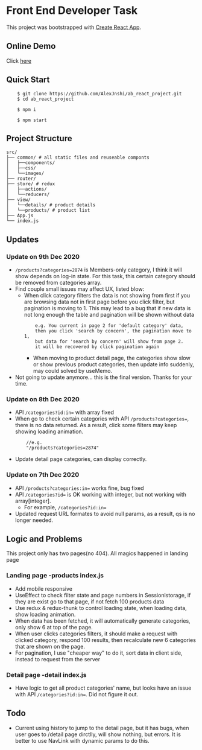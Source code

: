 # Front End Developer Task

This project was bootstrapped with [Create React App](https://github.com/facebook/create-react-app).

## Online Demo

Click [here](https://alexjnshi.github.io/ab_react_project/#/)

## Quick Start

```node
    $ git clone https://github.com/AlexJnshi/ab_react_project.git
    $ cd ab_react_project

    $ npm i

    $ npm start
```

## Project Structure

```
src/
├── common/ # all static files and reuseable componts
│   ├──components/
│   ├──css/
│   └──images/
├── router/ 
├── store/ # redux
│   ├──actions/
│   └──reducers/
├── view/ 
│   └──details/ # product details
│   └──products/ # product list 
├── App.js
└── index.js
```

## Updates

### Update on 9th Dec 2020

- `/products?categories=2874` is Members-only category, I think it will show depends on log-in state. For this task, this certain category should be removed from categories array.
- Find couple small issues may affect UX, listed blow:
  - When click category filters the data is not showing from first if you are browsing data not in first page before you click filter, but pagination is moving to 1. This may lead to a bug that if new data is not long enough the table and pagination will be shown without data
    ```
        e.g. You current in page 2 for 'default category' data, 
        then you click 'search by concern', the pagination move to 1, 
        but data for 'search by concern' will show from page 2.
        it will be recovered by click pagination again
    ```
    - When moving to product detail page, the categories show slow or show previous product categories, then update info suddenly, may could solved by useMemo.
- Not going to update anymore... this is the final version. Thanks for your time.

### Update on 8th Dec 2020

- API `/categories?id:in=` with array fixed
- When go to check certain categories with API `/products?categories=`, there is no data returned. As a result, click some filters may keep showing loading animation.
    ```
        //e.g. 
        "/products?categories=2874"
    ```
- Update detail page categories, can display correctly.

### Update on 7th Dec 2020

- API `/products?categories:in=` works fine, bug fixed
- API `/categories?id=` is OK working with integer, but not working with array[integer]. 
  - For example, `/categories?id:in=`
- Updated request URL formates to avoid null params, as a result, qs is no longer needed.

## Logic and Problems

This project only has two pages(no 404). All magics happened in landing page

### Landing page -products index.js

- Add mobile responsive
- UseEffect to check filter state and page numbers in Sessionlstorage, if they are exist go to that page, if not fetch 100 products data
- Use redux & redux-thunk to control loading state, when loading data, show loading animation.
- When data has been fetched, it will automatically generate categories, only show 6 at top of the page.
- When user clicks categories filters, it should make a request with clicked category, respond 100 results, then recalculate new 6 categories that are shown on the page.
- For pagination, I use "cheaper way" to do it, sort data in client side, instead to request from the server

### Detail page -detail index.js

- Have logic to get all product categories' name, but looks have an issue with API `/categories?id:in=`. Did not figure it out.

## Todo

- Current using history to jump to the detail page, but it has bugs, when user goes to /detail page dirctlly, will show nothing, but errors. It is better to use NavLink with dynamic params to do this.
